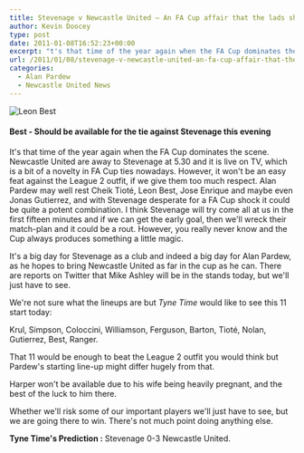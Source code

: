 ```yaml
---
title: Stevenage v Newcastle United – An FA Cup affair that the lads should handle
author: Kevin Doocey
type: post
date: 2011-01-08T16:52:23+00:00
excerpt: "t's that time of the year again when the FA Cup dominates the scene. Newcastle United are away to Stevenage at 5.30.."
url: /2011/01/08/stevenage-v-newcastle-united-an-fa-cup-affair-that-the-lads-should-handle/
categories:
  - Alan Pardew
  - Newcastle United News
---
```


![Leon Best](https://www.tynetime.com/wp-content/uploads/2011/01/Leon-Best-005.jpg "Leon-Best-005")

#### Best - Should be available for the tie against Stevenage this evening

It's that time of the year again when the FA Cup dominates the scene. Newcastle United are away to Stevenage at 5.30 and it is live on TV, which is a bit of a novelty in FA Cup ties nowadays. However, it won't be an easy feat against the League 2 outfit, if we give them too much respect. Alan Pardew may well rest Cheik Tioté, Leon Best, Jose Enrique and maybe even Jonas Gutierrez, and with Stevenage desperate for a FA Cup shock it could be quite a potent combination. I think Stevenage will try come all at us in the first fifteen minutes and if we can get the early goal, then we'll wreck their match-plan and it could be a rout. However, you really never know and the Cup always produces something a little magic.

It's a big day for Stevenage as a club and indeed a big day for Alan Pardew, as he hopes to bring Newcastle United as far in the cup as he can. There are reports on Twitter that Mike Ashley will be in the stands today, but we'll just have to see.

We're not sure what the lineups are but _Tyne Time_ would like to see this 11 start today:

Krul, Simpson, Coloccini, Williamson, Ferguson, Barton, Tioté, Nolan, Gutierrez, Best, Ranger.

That 11 would be enough to beat the League 2 outfit you would think but Pardew's starting line-up might differ hugely from that.

Harper won't be available due to his wife being heavily pregnant, and the best of the luck to him there.

Whether we'll risk some of our important players we'll just have to see, but we are going there to win. There's not much point doing anything else.

**Tyne Time's Prediction :** Stevenage 0-3 Newcastle United.
